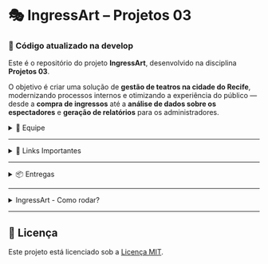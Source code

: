 # 🎭 IngressArt – Projetos 03
### 🚨 Código atualizado na develop

Este é o repositório do projeto **IngressArt**, desenvolvido na disciplina **Projetos 03**.

O objetivo é criar uma solução de **gestão de teatros na cidade do Recife**, modernizando processos internos e otimizando a experiência do público — desde a **compra de ingressos** até a **análise de dados sobre os espectadores** e **geração de relatórios** para os administradores.

<details>
<summary>👥 Equipe</summary>

Nosso time é formado por seis integrantes. Abaixo, estão seus respectivos GitHubs e contatos:

- **Bruno Oliveira**  
  GitHub: [bruno-omf](https://github.com/bruno-omf)  
  E-mail: bomf@cesar.school

- **Karoline Andrade**  
  GitHub: [kass200](https://github.com/kass200)  
  E-mail: kass@cesar.school

- **Jorge Augusto**  
  GitHub: [Jaabsolutaa](https://github.com/Jaabsolutaa)  
  E-mail: jalv@cesar.school

- **Maria Luisa**  
  GitHub: [malualbuquerqueb](https://github.com/malualbuquerqueb)  
  E-mail: mlabc@cesar.school

- **Matheus Miranda**  
  GitHub: [MatheusMiraEsc](https://github.com/MatheusMiraEsc)  
  E-mail: mme@cesar.school

- **Pedro Augusto**  
  GitHub: [pedroooojh](https://github.com/pedroooojh)  
  E-mail: pascd@cesar.school

</details>

---

<details>
<summary>🔗 Links Importantes</summary>

- **Google Drive do Projeto**  
  [Acessar Google Drive](https://drive.google.com/drive/folders/1i39c-0Pjjzu1giN-jWWBlgzjGbyWYoW_?usp=sharing)

</details>

---

<details>
<summary>📦 Entregas</summary>


<details>
<summary>📍 Entrega 1</summary>

- **Histórias de Usuário**  
  [Ver Documento](https://docs.google.com/document/d/1xR2WzLU8VZLKRwLLtpqHdbMdx1_yzDKc0HukmepcWw8/edit?usp=sharing)

- **Sketch Inicial (Figma)**  
  [Ver no Figma](https://www.figma.com/board/r7o7DKTGKAZRDjI0sXXUfe/Projetos-3?node-id=0-1&t=j7Ymv4OdVUhpAi1l-1)

- **Protótipo LO-FI**  
  [Ver no Figma](https://www.figma.com/design/4wSNGq8mUJAOu6osnInCal/LO-FI---IngressArt?node-id=0-1&t=PW0UFo2tPWoakhqY-1)

- **Screencast**  
  [Google Drive](https://drive.google.com/file/d/1qsG7LR3z1AAgocyJOQwtKVRx-g7BBCJX/view?usp=drive_link)  
  [YouTube](https://youtu.be/9tPTPO0eYSs)

</details>

<details>
<summary>📍 Entrega 2</summary>
  
- **Diagrama de Classes**  

![diagrama ER (1)](https://github.com/user-attachments/assets/a02dc759-ebbe-4f58-87c6-0b2c2578d180)

- **Screencast das histórias**
 [Google Drive](https://drive.google.com/file/d/1QlMDrYOWScaeN313fvkxH59cj_X_r5WE/view?usp=drive_link)  
 [YouTube](https://youtu.be/Tp9b67hkByM)


</details>

<details>
<summary>📍 Entrega 3</summary>

- Início da implementação das principais funcionalidades  
- Integração entre telas e lógica de dados  
- Testes iniciais e ajustes com base no feedback  
- Apresentação de um MVP funcional  

</details>

<details>
<summary>📍 Entrega 4</summary>

- Projeto final consolidado  
- Testes completos e validação com usuários  
- Documentação e apresentação final  
- Preparação para publicação ou uso real  

</details>

</details>

---


<details>
<summary> IngressArt - Como rodar?</summary>

Este projeto é composto por dois módulos:

- **Backend**: Java + Spring Boot + PostgreSQL
- **Frontend**: React (Vite) com consumo da API Java



###  Requisitos para rodar o projeto

### Backend - Java
- Java 17 ou superior
- Maven
- PostgreSQL
- IDE sugerida: Eclipse

### Frontend - React
- Node.js (versão 18 ou superior)
- npm

---


---

### Configuração do Banco de Dados (PostgreSQL)

1. Abra o **pgAdmin** ou seu terminal do PostgreSQL.
2. Crie um banco de dados com o nome: java_backend
3. Usuário: `postgres`  
   Senha: `postgres` (ou a que você definiu na instalação)

---

### Como rodar o Backend (Spring Boot)

### 1. Abrir o projeto no Eclipse

- Importe a pasta `java-backend` como projeto Maven.

### 2. Configurar o `application.properties`

Verifique se o arquivo `src/main/resources/application.properties` está assim:

```properties
spring.datasource.url=jdbc:postgresql://localhost:5432/java_backend
spring.datasource.username=postgres
spring.datasource.password=postgres
spring.jpa.hibernate.ddl-auto=update
spring.jpa.show-sql=true
spring.jpa.properties.hibernate.format_sql=true
spring.jpa.database-platform=org.hibernate.dialect.PostgreSQLDialect
````

### Rodar o projeto
- Clique com o botão direito no projeto > Run As > Spring Boot App

###  Como rodar o Frontend (React + Vite)

1. Abrir o terminal
Abra um terminal na pasta teatro-frontend.

2. Instalar dependências
bash
npm install

3. Rodar o frontend
bash
npm run dev

Abra o navegador em:
http://localhost:5173


### Fluxo de Funcionamento
- A tela inicial exibe o formulário para cadastrar uma peça de teatro.

- O formulário envia os dados para o backend em http://localhost:8080/pecas.

- A opção "Visualizar Peças" na navbar lista todas as peças cadastradas consumindo a mesma API.

</details>

---

## 📄 Licença

Este projeto está licenciado sob a [Licença MIT](LICENSE).



